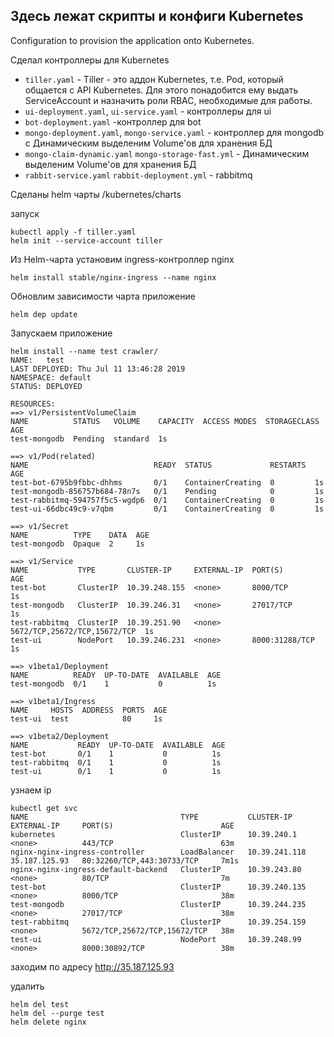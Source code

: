 ## Здесь лежат скрипты и конфиги Kubernetes

Configuration to provision the application onto Kubernetes.

Сделал контроллеры для Kubernetes

* `tiller.yaml` - Tiller - это аддон Kubernetes, т.е. Pod, который общается с API Kubernetes.
  Для этого понадобится ему выдать ServiceAccount и назначить роли RBAC, необходимые для работы. 
* `ui-deployment.yaml`, `ui-service.yaml` - контроллеры для ui
* `bot-deployment.yaml` -контроллер для bot
* `mongo-deployment.yaml`, `mongo-service.yaml` - контроллер для mongodb с Динамическим выделеним Volume'ов для хранения БД
* `mongo-claim-dynamic.yaml` `mongo-storage-fast.yml` - Динамическим выделеним Volume'ов для хранения БД
* `rabbit-service.yaml` `rabbit-deployment.yml` - rabbitmq

Сделаны helm чарты /kubernetes/charts 

запуск 
```
kubectl apply -f tiller.yaml
helm init --service-account tiller
```
Из Helm-чарта установим ingress-контроллер nginx
```
helm install stable/nginx-ingress --name nginx
```
Обновлим зависимости чарта приложение
```
helm dep update
```
Запускаем приложение
```
helm install --name test crawler/
NAME:   test
LAST DEPLOYED: Thu Jul 11 13:46:28 2019
NAMESPACE: default
STATUS: DEPLOYED

RESOURCES:
==> v1/PersistentVolumeClaim
NAME          STATUS   VOLUME    CAPACITY  ACCESS MODES  STORAGECLASS  AGE
test-mongodb  Pending  standard  1s

==> v1/Pod(related)
NAME                            READY  STATUS             RESTARTS  AGE
test-bot-6795b9fbbc-dhhms       0/1    ContainerCreating  0         1s
test-mongodb-856757b684-78n7s   0/1    Pending            0         1s
test-rabbitmq-594757f5c5-wgdp6  0/1    ContainerCreating  0         1s
test-ui-66dbc49c9-v7qbm         0/1    ContainerCreating  0         1s

==> v1/Secret
NAME          TYPE    DATA  AGE
test-mongodb  Opaque  2     1s

==> v1/Service
NAME           TYPE       CLUSTER-IP     EXTERNAL-IP  PORT(S)                       AGE
test-bot       ClusterIP  10.39.248.155  <none>       8000/TCP                      1s
test-mongodb   ClusterIP  10.39.246.31   <none>       27017/TCP                     1s
test-rabbitmq  ClusterIP  10.39.251.90   <none>       5672/TCP,25672/TCP,15672/TCP  1s
test-ui        NodePort   10.39.246.231  <none>       8000:31288/TCP                1s

==> v1beta1/Deployment
NAME          READY  UP-TO-DATE  AVAILABLE  AGE
test-mongodb  0/1    1           0          1s

==> v1beta1/Ingress
NAME     HOSTS  ADDRESS  PORTS  AGE
test-ui  test            80     1s

==> v1beta2/Deployment
NAME           READY  UP-TO-DATE  AVAILABLE  AGE
test-bot       0/1    1           0          1s
test-rabbitmq  0/1    1           0          1s
test-ui        0/1    1           0          1s
```
узнаем ip
```
kubectl get svc
NAME                                  TYPE           CLUSTER-IP      EXTERNAL-IP     PORT(S)                        AGE
kubernetes                            ClusterIP      10.39.240.1     <none>          443/TCP                        63m
nginx-nginx-ingress-controller        LoadBalancer   10.39.241.118   35.187.125.93   80:32260/TCP,443:30733/TCP     7m1s
nginx-nginx-ingress-default-backend   ClusterIP      10.39.243.80    <none>          80/TCP                         7m
test-bot                              ClusterIP      10.39.240.135   <none>          8000/TCP                       38m
test-mongodb                          ClusterIP      10.39.244.235   <none>          27017/TCP                      38m
test-rabbitmq                         ClusterIP      10.39.254.159   <none>          5672/TCP,25672/TCP,15672/TCP   38m
test-ui                               NodePort       10.39.248.99    <none>          8000:30892/TCP                 38m
```
заходим по адресу  http://35.187.125.93

удалить
```
helm del test
helm del --purge test
helm delete nginx
```


